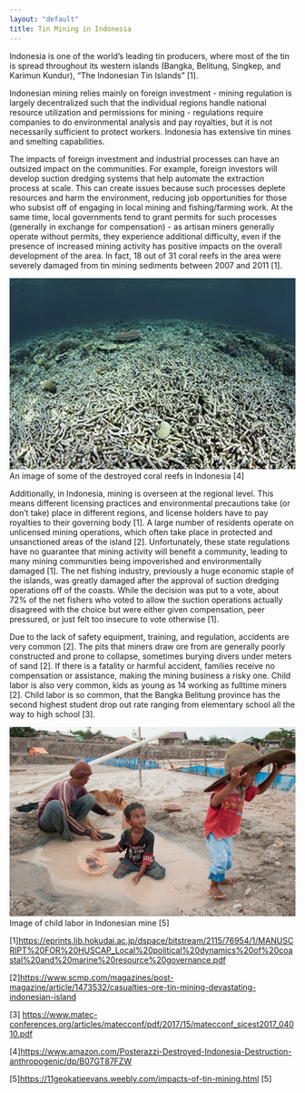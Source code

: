 ```yaml
---
layout: "default"
title: Tin Mining in Indonesia
---
```

Indonesia is one of the world’s leading tin producers, where most of the tin is spread throughout its western islands (Bangka, Belitung, Singkep, and Karimun Kundur), “The Indonesian Tin Islands” [1].

Indonesian mining relies mainly on foreign investment - mining regulation is largely decentralized such that the individual regions handle national resource utilization and permissions for mining - regulations require companies to do environmental analysis and pay royalties, but it is not necessarily sufficient to protect workers. Indonesia has extensive tin mines and smelting capabilities.

The impacts of foreign investment and industrial processes can have an outsized impact on the communities. For example, foreign investors will develop suction dredging systems that help automate the extraction process at scale. This can create issues because such processes deplete resources and harm the environment, reducing job opportunities for those who subsist off of engaging in local mining and fishing/farming work. At the same time, local governments tend to grant permits for such processes (generally in exchange for compensation) - as artisan miners generally operate without permits, they experience additional difficulty, even if the presence of increased mining activity has positive impacts on the overall development of the area. In fact, 18 out of 31 coral reefs in the area were severely damaged from tin mining sediments between 2007 and 2011 [1].


![Destroyed Coral Reefs in Indonesia](images/destroyedreef.jpg)An image of some of the destroyed coral reefs in Indonesia [4]

Additionally, in Indonesia, mining is overseen at the regional level. This means different licensing practices and environmental precautions take (or don’t take)  place in different regions, and license holders have to pay royalties to their governing body [1]. A large number of residents operate on unlicensed mining operations, which often take place in protected and unsanctioned areas of the island [2]. Unfortunately, these state regulations have no guarantee that mining activity will benefit a community, leading to many mining communities being impoverished and environmentally damaged [1]. The net fishing industry, previously a huge economic staple of the islands, was greatly damaged after the approval of suction dredging operations off of the coasts. While the decision was put to a vote, about 72% of the net fishers who voted to allow the suction operations actually disagreed with the choice but were either given compensation, peer pressured, or just felt too insecure to vote otherwise [1].

Due to the lack of safety equipment, training, and regulation, accidents are very common [2]. The pits that miners draw ore from are generally poorly constructed and prone to collapse, sometimes burying divers under meters of sand [2].  If there is a fatality or harmful accident, families receive no compensation or assistance, making the mining business a risky one. Child labor is also very common, kids as young as 14 working as fulltime miners [2]. Child labor is so common, that the Bangka Belitung province has the second highest student drop out rate ranging from elementary school all the way to high school [3].

![Child Labor in Mines](images/childlabor.png)Image of child labor in Indonesian mine [5]

[1]https://eprints.lib.hokudai.ac.jp/dspace/bitstream/2115/76954/1/MANUSCRIPT%20FOR%20HUSCAP_Local%20political%20dynamics%20of%20coastal%20and%20marine%20resource%20governance.pdf

[2]https://www.scmp.com/magazines/post-magazine/article/1473532/casualties-ore-tin-mining-devastating-indonesian-island

[3] https://www.matec-conferences.org/articles/matecconf/pdf/2017/15/matecconf_sicest2017_04010.pdf

[4]https://www.amazon.com/Posterazzi-Destroyed-Indonesia-Destruction-anthropogenic/dp/B07GT87FZW

[5]https://11geokatieevans.weebly.com/impacts-of-tin-mining.html
[5]
